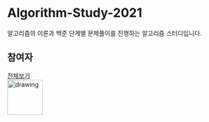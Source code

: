 # Algorithm-Study-2021
알고리즘의 이론과 백준 단계별 문제풀이를 진행하는 알고리즘 스터디입니다.

## 참여자 
[전체보기](https://github.com/younyikim/Algorithm-Study-2021/graphs/contributors)
<br>
<a href="https://github.com/younyikim">
<img src="https://avatars1.githubusercontent.com/u/73516688" alt="drawing" width="80" />
</a>
